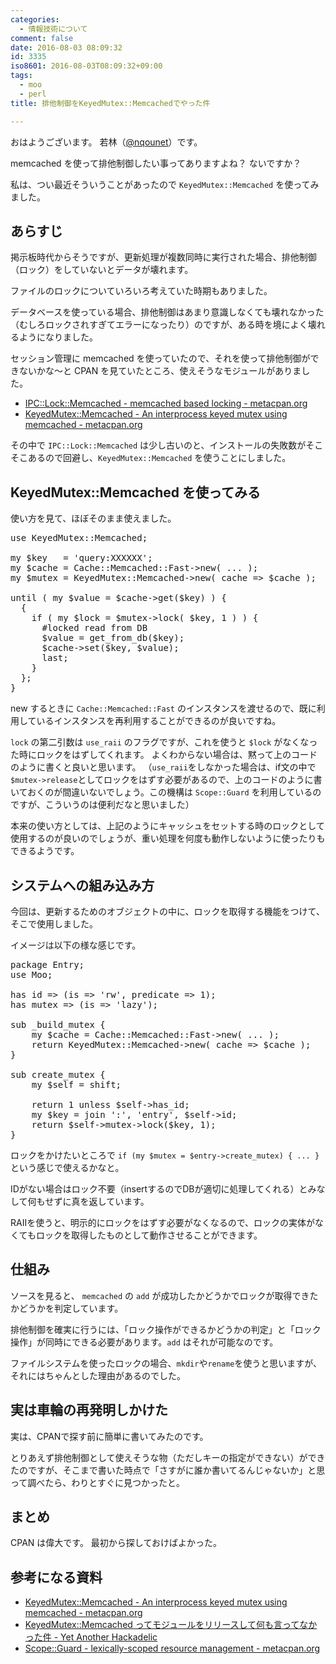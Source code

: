 ```yaml
---
categories:
  - 情報技術について
comment: false
date: 2016-08-03 08:09:32
id: 3335
iso8601: 2016-08-03T08:09:32+09:00
tags:
  - moo
  - perl
title: 排他制御をKeyedMutex::Memcachedでやった件

---
```


<p>おはようございます。
若林（<a href="https://twitter.com/nqounet">@nqounet</a>）です。</p>

<p>memcached を使って排他制御したい事ってありますよね？
ないですか？</p>

<p>私は、つい最近そういうことがあったので <code>KeyedMutex::Memcached</code> を使ってみました。</p>



<h2>あらすじ</h2>

<p>掲示板時代からそうですが、更新処理が複数同時に実行された場合、排他制御（ロック）をしていないとデータが壊れます。</p>

<p>ファイルのロックについていろいろ考えていた時期もありました。</p>

<p>データベースを使っている場合、排他制御はあまり意識しなくても壊れなかった（むしろロックされすぎてエラーになったり）のですが、ある時を境によく壊れるようになりました。</p>

<p>セッション管理に memcached を使っていたので、それを使って排他制御ができないかな〜と CPAN を見ていたところ、使えそうなモジュールがありました。</p>

<ul>
<li><a href="https://metacpan.org/pod/IPC::Lock::Memcached">IPC::Lock::Memcached - memcached based locking - metacpan.org</a></li>
<li><a href="https://metacpan.org/pod/KeyedMutex::Memcached">KeyedMutex::Memcached - An interprocess keyed mutex using memcached - metacpan.org</a></li>
</ul>

<p>その中で <code>IPC::Lock::Memcached</code> は少し古いのと、インストールの失敗数がそこそこあるので回避し、<code>KeyedMutex::Memcached</code> を使うことにしました。</p>

<h2>KeyedMutex::Memcached を使ってみる</h2>

<p>使い方を見て、ほぼそのまま使えました。</p>

<pre class="lang:perl decode:true " title="SYNOPSIS" >use KeyedMutex::Memcached;
 
my $key   = 'query:XXXXXX';
my $cache = Cache::Memcached::Fast-&gt;new( ... );
my $mutex = KeyedMutex::Memcached-&gt;new( cache =&gt; $cache );
 
until ( my $value = $cache-&gt;get($key) ) {
  {
    if ( my $lock = $mutex-&gt;lock( $key, 1 ) ) {
      #locked read from DB
      $value = get_from_db($key);
      $cache-&gt;set($key, $value);
      last;
    }
  };
}</pre>

<p>new するときに <code>Cache::Memcached::Fast</code> のインスタンスを渡せるので、既に利用しているインスタンスを再利用することができるのが良いですね。</p>

<p><code>lock</code> の第二引数は <code>use_raii</code> のフラグですが、これを使うと <code>$lock</code> がなくなった時にロックをはずしてくれます。
よくわからない場合は、黙って上のコードのように書くと良いと思います。
（<code>use_raii</code>をしなかった場合は、if文の中で<code>$mutex-&gt;release</code>としてロックをはずす必要があるので、上のコードのように書いておくのが間違いないでしょう。この機構は <code>Scope::Guard</code> を利用しているのですが、こういうのは便利だなと思いました）</p>

<p>本来の使い方としては、上記のようにキャッシュをセットする時のロックとして使用するのが良いのでしょうが、重い処理を何度も動作しないように使ったりもできるようです。</p>

<h2>システムへの組み込み方</h2>

<p>今回は、更新するためのオブジェクトの中に、ロックを取得する機能をつけて、そこで使用しました。</p>

<p>イメージは以下の様な感じです。</p>

<pre class="lang:perl decode:true " title="Entry.pm" >package Entry;
use Moo;

has id =&gt; (is =&gt; 'rw', predicate =&gt; 1);
has mutex =&gt; (is =&gt; 'lazy');

sub _build_mutex {
    my $cache = Cache::Memcached::Fast-&gt;new( ... );
    return KeyedMutex::Memcached-&gt;new( cache =&gt; $cache );
}

sub create_mutex {
    my $self = shift;

    return 1 unless $self-&gt;has_id;
    my $key = join ':', 'entry', $self-&gt;id;
    return $self-&gt;mutex-&gt;lock($key, 1);
}
</pre>

<p>ロックをかけたいところで <code>if (my $mutex = $entry-&gt;create_mutex) { ... }</code> という感じで使えるかなと。</p>

<p>IDがない場合はロック不要（insertするのでDBが適切に処理してくれる）とみなして何もせずに真を返しています。</p>

<p>RAIIを使うと、明示的にロックをはずす必要がなくなるので、ロックの実体がなくてもロックを取得したものとして動作させることができます。</p>

<h2>仕組み</h2>

<p>ソースを見ると、 <code>memcached</code> の <code>add</code> が成功したかどうかでロックが取得できたかどうかを判定しています。</p>

<p>排他制御を確実に行うには、「ロック操作ができるかどうかの判定」と「ロック操作」が同時にできる必要があります。<code>add</code> はそれが可能なのです。</p>

<p>ファイルシステムを使ったロックの場合、<code>mkdir</code>や<code>rename</code>を使うと思いますが、それにはちゃんとした理由があるのでした。</p>

<h2>実は車輪の再発明しかけた</h2>

<p>実は、CPANで探す前に簡単に書いてみたのです。</p>

<p>とりあえず排他制御として使えそうな物（ただしキーの指定ができない）ができたのですが、そこまで書いた時点で「さすがに誰か書いてるんじゃないか」と思って調べたら、わりとすぐに見つかったと。</p>

<h2>まとめ</h2>

<p>CPAN は偉大です。
最初から探しておけばよかった。</p>

<h2>参考になる資料</h2>

<ul>
<li><a href="https://metacpan.org/pod/KeyedMutex::Memcached">KeyedMutex::Memcached - An interprocess keyed mutex using memcached - metacpan.org</a></li>
<li><a href="http://d.hatena.ne.jp/ZIGOROu/20110308/1299607008">KeyedMutex::Memcached ってモジュールをリリースして何も言ってなかった件 - Yet Another Hackadelic</a></li>
<li><a href="https://metacpan.org/pod/Scope::Guard">Scope::Guard - lexically-scoped resource management - metacpan.org</a></li>
</ul>
    	